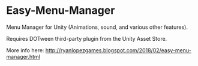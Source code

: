 # Easy-Menu-Manager
Menu Manager for Unity (Animations, sound, and various other features).

Requires DOTween third-party plugin from the Unity Asset Store.

More info here: http://ryanlopezgames.blogspot.com/2018/02/easy-menu-manager.html

